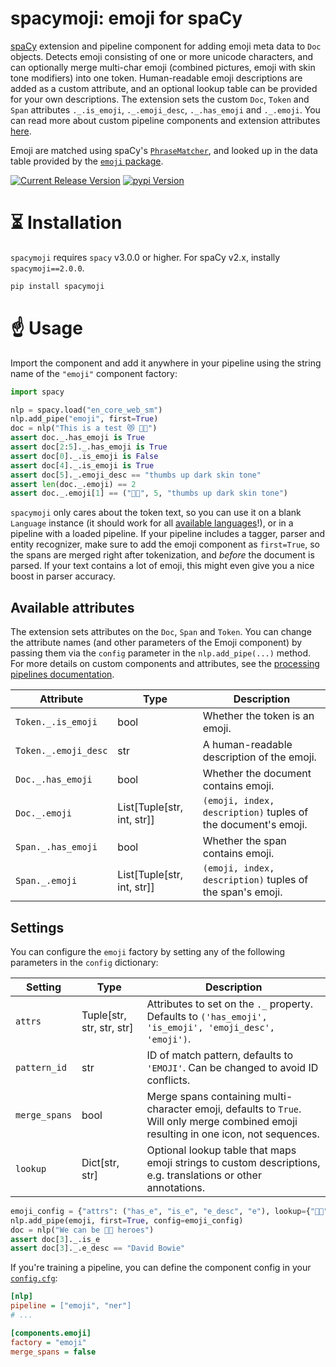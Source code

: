# spacymoji: emoji for spaCy

[spaCy](https://spacy.io) extension and pipeline component for adding emoji meta
data to `Doc` objects. Detects emoji consisting of one or more unicode
characters, and can optionally merge multi-char emoji (combined pictures, emoji
with skin tone modifiers) into one token. Human-readable emoji descriptions are
added as a custom attribute, and an optional lookup table can be provided for
your own descriptions. The extension sets the custom `Doc`, `Token` and `Span`
attributes `._.is_emoji`, `._.emoji_desc`, `._.has_emoji` and `._.emoji`. You
can read more about custom pipeline components and extension attributes
[here](https://spacy.io/usage/processing-pipelines).

Emoji are matched using spaCy's
[`PhraseMatcher`](https://spacy.io/api/phrasematcher), and looked up in the data
table provided by the [`emoji` package](https://github.com/carpedm20/emoji).

[![Current Release Version](https://img.shields.io/github/release/explosion/spacymoji.svg?style=flat-square&logo=github)](https://github.com/explosion/spacymoji/releases)
[![pypi Version](https://img.shields.io/pypi/v/spacymoji.svg?style=flat-square&logo=pypi&logoColor=white)](https://pypi.org/project/spacymoji/)

# ⏳ Installation

`spacymoji` requires `spacy` v3.0.0 or higher. For spaCy v2.x, instally
`spacymoji==2.0.0`.

```bash
pip install spacymoji
```

# ☝️ Usage

Import the component and add it anywhere in your pipeline using the string name
of the `"emoji"` component factory:

```python
import spacy

nlp = spacy.load("en_core_web_sm")
nlp.add_pipe("emoji", first=True)
doc = nlp("This is a test 😻 👍🏿")
assert doc._.has_emoji is True
assert doc[2:5]._.has_emoji is True
assert doc[0]._.is_emoji is False
assert doc[4]._.is_emoji is True
assert doc[5]._.emoji_desc == "thumbs up dark skin tone"
assert len(doc._.emoji) == 2
assert doc._.emoji[1] == ("👍🏿", 5, "thumbs up dark skin tone")
```

`spacymoji` only cares about the token text, so you can use it on a blank
`Language` instance (it should work for all
[available languages](https://spacy.io/usage/models#languages)!), or in a
pipeline with a loaded pipeline. If your pipeline includes a tagger, parser and
entity recognizer, make sure to add the emoji component as `first=True`, so the
spans are merged right after tokenization, and _before_ the document is parsed.
If your text contains a lot of emoji, this might even give you a nice boost in
parser accuracy.

## Available attributes

The extension sets attributes on the `Doc`, `Span` and `Token`. You can change
the attribute names (and other parameters of the Emoji component) by passing
them via the `config` parameter in the `nlp.add_pipe(...)` method. For more
details on custom components and attributes, see the
[processing pipelines documentation](https://spacy.io/usage/processing-pipelines#custom-components).

| Attribute            | Type                       | Description                                                   |
| -------------------- | -------------------------- | ------------------------------------------------------------- |
| `Token._.is_emoji`   | bool                       | Whether the token is an emoji.                                |
| `Token._.emoji_desc` | str                        | A human-readable description of the emoji.                    |
| `Doc._.has_emoji`    | bool                       | Whether the document contains emoji.                          |
| `Doc._.emoji`        | List[Tuple[str, int, str]] | `(emoji, index, description)` tuples of the document's emoji. |
| `Span._.has_emoji`   | bool                       | Whether the span contains emoji.                              |
| `Span._.emoji`       | List[Tuple[str, int, str]] | `(emoji, index, description)` tuples of the span's emoji.     |

## Settings

You can configure the `emoji` factory by setting any of the following parameters
in the `config` dictionary:

| Setting       | Type                      | Description                                                                                                                            |
| ------------- | ------------------------- | -------------------------------------------------------------------------------------------------------------------------------------- |
| `attrs`       | Tuple[str, str, str, str] | Attributes to set on the `._` property. Defaults to `('has_emoji', 'is_emoji', 'emoji_desc', 'emoji')`.                                |
| `pattern_id`  | str                       | ID of match pattern, defaults to `'EMOJI'`. Can be changed to avoid ID conflicts.                                                      |
| `merge_spans` | bool                      | Merge spans containing multi-character emoji, defaults to `True`. Will only merge combined emoji resulting in one icon, not sequences. |
| `lookup`      | Dict[str, str]            | Optional lookup table that maps emoji strings to custom descriptions, e.g. translations or other annotations.                          |

```python
emoji_config = {"attrs": ("has_e", "is_e", "e_desc", "e"), lookup={"👨‍🎤": "David Bowie"})
nlp.add_pipe(emoji, first=True, config=emoji_config)
doc = nlp("We can be 👨‍🎤 heroes")
assert doc[3]._.is_e
assert doc[3]._.e_desc == "David Bowie"
```

If you're training a pipeline, you can define the component config in your
[`config.cfg`](https://spacy.io/usage/training):

```ini
[nlp]
pipeline = ["emoji", "ner"]
# ...

[components.emoji]
factory = "emoji"
merge_spans = false
```
